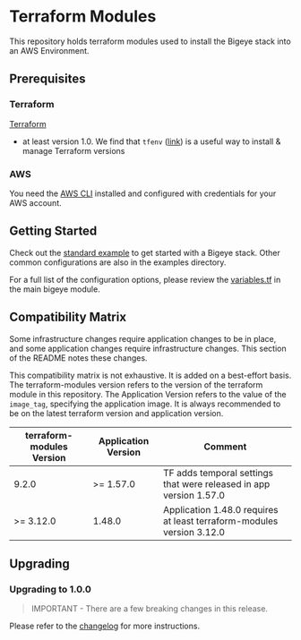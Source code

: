 # Terraform Modules

This repository holds terraform modules used to install
the Bigeye stack into an AWS Environment.

## Prerequisites

### Terraform

[Terraform](https://developer.hashicorp.com/terraform/tutorials/aws-get-started/install-cli#install-terraform)

- at least version 1.0.  We find that
`tfenv` ([link](https://github.com/tfutils/tfenv)) is a useful way to install
& manage Terraform versions

### AWS

You need the [AWS CLI](https://docs.aws.amazon.com/cli/latest/userguide/getting-started-install.html)
installed and configured with credentials for your AWS account.

## Getting Started

Check out the [standard example](./examples/standard/) to get started with
a Bigeye stack. Other common configurations are also in the examples directory.

For a full list of the configuration options, please review the
[variables.tf](./modules/bigeye/variables.tf) in the main bigeye module.

## Compatibility Matrix

Some infrastructure changes require application changes to be in place,
and some application changes require infrastructure changes. This section
of the README notes these changes.

This compatibility matrix is not exhaustive. It is added on a
best-effort basis. The terraform-modules version refers to the version
of the terraform module in this repository. The Application Version refers
to the value of the `image_tag`, specifying the application image.
It is always recommended to be on the latest
terraform version and application version.

| terraform-modules Version | Application Version | Comment |
| ----------------- | ------------------- | ------- |
| 9.2.0 | >= 1.57.0 | TF adds temporal settings that were released in app version 1.57.0 |
| >= 3.12.0 | 1.48.0 | Application 1.48.0 requires at least terraform-modules version 3.12.0 |

## Upgrading

### Upgrading to 1.0.0

>IMPORTANT - There are a few breaking changes in this release.

Please refer to the [changelog](./CHANGELOG.md#100-2023-12-22)
for more instructions.
